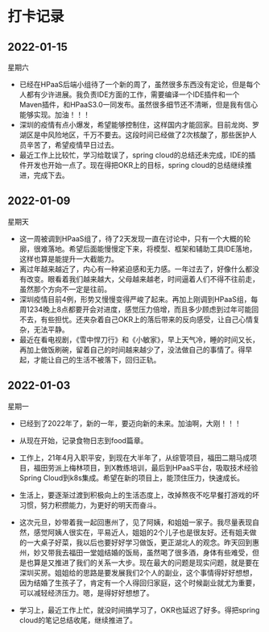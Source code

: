 # 打卡记录

## 2022-01-15

星期六

* 已经在HPaaS后端小组待了一个新的周了，虽然很多东西没有定论，但是每个人都有少许进展。我负责IDE方面的工作，需要编译一个IDE插件和一个Maven插件，和HPaaS3.0一同发布。虽然很多细节还不清晰，但是我有信心能够实现。加油！！！
* 深圳的疫情有点小爆发，希望能够控制住，这样国内才能回家。目前龙岗、罗湖区是中风险地区，千万不要去。这段时间已经做了2次核酸了，那些医护人员辛苦了，希望疫情早日过去。
* 最近工作上比较忙，学习给耽误了，spring cloud的总结还未完成，IDE的插件开发也开始一点了。现在得把OKR上的目标，spring cloud的总结继续推进，完成下去。

## 2022-01-09

星期天

* 这一周被调到HPaaS组了，待了2天发现一直在讨论中，只有一个大概的轮廓，很难落地。希望后面能慢慢定下来，将模型、框架和辅助工具IDE落地，这样也算是能提升一大截能力。
* 离过年越来越近了，内心有一种紧迫感和无力感。一年过去了，好像什么都没有改变。眼看着我们越来越大，父母越来越老，时间逼着人们不得不往前走，虽然那个方向不一定是往前。
* 深圳疫情目前4例，形势又慢慢变得严峻了起来。再加上刚调到HPaaS组，每周1234晚上8点都要开会对进度，感觉压力倍增，而且多少顾虑到过年可能回不去，有些担忧。还夹杂着自己OKR上的落后带来的反向感受，让自己心情复杂，无法平静。
* 最近在看电视剧，《雪中悍刀行》和《小敏家》，早上天气冷，睡的时间又长，再加上做饭刷碗，留着自己的时间越来越少了，没法做自己的事情了。得早起，才能让自己的生活不被落下，回归正轨。

## 2022-01-03

星期一

* 已经到了2022年了，新的一年，要迈向新的未来。加油啊，大刚！！！

* 从现在开始，记录食物日志到food篇章。

* 工作上，21年4月入职平安，到现在大半年了，从综管项目，福田二期马成项目，福田劳派上梅林项目，到X教练培训，最后到HPaaS平台，吸取技术经验Spring Cloud到k8s集成。希望在新的项目上，能顶住压力，快速成长。

* 生活上，要逐渐过渡到积极向上的生活态度上，改掉熬夜不吃早餐打游戏的坏习惯，努力积攒能力，为更好的明天而奋斗。

* 这次元旦，妙带着我一起回惠州了，见了阿姨，和姐姐一家子。我尽量表现自然，感觉阿姨人很实在，平易近人，姐姐的2个儿子也是很友好。还有姐夫做的一大桌子好菜，我以后也要好好学习做饭，更正湖北人的观念。昨天回到惠州，妙又带我去福田一堂姐结婚的饭局，虽然喝了很多酒，身体有些难受，但是也算是又推进了我们的关系一大步。现在最大的问题是现实问题，就是要在深圳买房。姐姐给的思路是要发展我们2个人的副业，这个事情得好好想想，因为结婚了生孩子了，肯定有一个人得回归家庭，这个时候副业就尤为重要，可以减轻经济压力。嗯，是得好好想想了。

* 学习上，最近工作上忙，就没时间搞学习了，OKR也延迟了好多。得把spring cloud的笔记总结收尾，继续推进了。

  